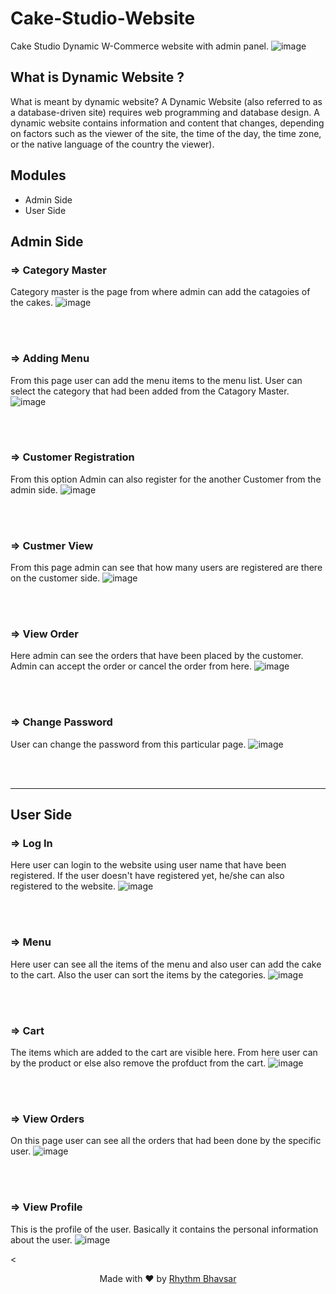 # Cake-Studio-Website

Cake Studio Dynamic W-Commerce website with admin panel.
![image](https://user-images.githubusercontent.com/98228696/173197449-2a9980af-a83f-4337-b9a4-8b2f7b37d898.png)

## What is Dynamic Website ?

What is meant by dynamic website?
A Dynamic Website (also referred to as a database-driven site) requires web programming and database design. A dynamic website contains information and content that changes, depending on factors such as the viewer of the site, the time of the day, the time zone, or the native language of the country the viewer).

## Modules
- Admin Side 
- User Side

## Admin Side
### => Category Master
Category master is the page from where admin can add the catagoies of the cakes.
![image](https://user-images.githubusercontent.com/98228696/173197171-d2486809-b1ce-4eb7-a736-5fd9f6a59ca9.png)

<br><br>

### => Adding Menu
From this page user can add the menu items to the menu list. User can select the category that had been added from the Catagory Master.
![image](https://user-images.githubusercontent.com/98228696/173197287-16d6a498-b5a7-483b-982d-b5d45dd3f14c.png)

<br><br>

### => Customer Registration
From this option Admin can also register for the another Customer from the admin side.
![image](https://user-images.githubusercontent.com/98228696/173197340-d463f6e6-5080-4559-b04f-4529db215313.png)

<br><br>

### => Custmer View
From this page admin can see that how many users are registered are there on the customer side.
![image](https://user-images.githubusercontent.com/98228696/173197380-f54c90b3-aff9-49a0-ba4e-86b69b345767.png)

<br><br>

### => View Order 
Here admin can see the orders that have been placed by the customer. Admin can accept the order or cancel the order from here.
![image](https://user-images.githubusercontent.com/98228696/173197395-c3541f8f-2345-4cbc-9409-6cc08834942f.png)

<br><br>

### => Change Password
User can change the password from this particular page.
![image](https://user-images.githubusercontent.com/98228696/173197423-b86596d3-c061-4037-941b-44c68e8430a1.png)

<br><br>
<hr>

## User Side
### => Log In
Here user can login to the website using user name that have been registered. If the user doesn't have registered yet, he/she can also registered to the website.
![image](https://user-images.githubusercontent.com/98228696/173197569-005e7088-c200-4405-b83e-bcddb742fd87.png)

<br><br>

### => Menu 
Here user can see all the items of the menu and also user can add the cake to the cart.
Also the user can sort the items by the categories.
![image](https://user-images.githubusercontent.com/98228696/173197654-99e461fb-0392-47e4-8e68-e60486f4250e.png)

<br><br>

### => Cart
The items which are added to the cart are visible here. From here user can by the product or else also remove the profduct from the cart.
![image](https://user-images.githubusercontent.com/98228696/173197711-684ece3f-85f5-4152-a9ce-8755f1b18b4a.png)

<br><br>

### => View Orders
On this page user can see all the orders that had been done by the specific user.
![image](https://user-images.githubusercontent.com/98228696/173197914-c4d237ac-7cd9-48e2-95e1-538a4d98c2ba.png)

<br><br>

### => View Profile
This is the profile of the user. Basically it contains the personal information about the user.
![image](https://user-images.githubusercontent.com/98228696/173197927-35f0a1a9-a284-42a4-99d0-28d7f5409354.png)


<<p align="center">Made with ❤️ by [Rhythm Bhavsar](https://github.com/rhythmbhavsar)</p>








